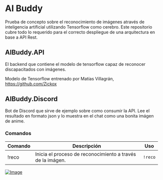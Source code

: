 # AI Buddy

Prueba de concepto sobre el reconocimiento de imágenes através de inteligencia artificial utilizando Tensorflow como cerebro.
Este repositorio cubre todo lo requerido para el correcto despliegue de una arquitectura en base a API Rest.

## AIBuddy.API

El backend que contiene el modelo de tensorflow capaz de reconocer discapacitados con imágenes.

Modelo de Tensorflow entrenado por Matías Villagrán, https://github.com/Zickox

## AIBuddy.Discord

Bot de Discord que sirve de ejemplo sobre como consumir la API.
Lee el resultado en formato json y lo muestra en el chat como una bonita imágen de anime.

### Comandos

 Comando | Descripción | Uso |
| ------------- | ------------- | :-----------: |
| !reco | Inicia el proceso de reconocimiento a través de la imágen. | `!reco` |

<p align="left">
    <a target="_blank" href="https://4da.ms/">
        <img src="https://i.imgur.com/IZIWAy2.png" alt="Image"/>
    </a>
</p>
